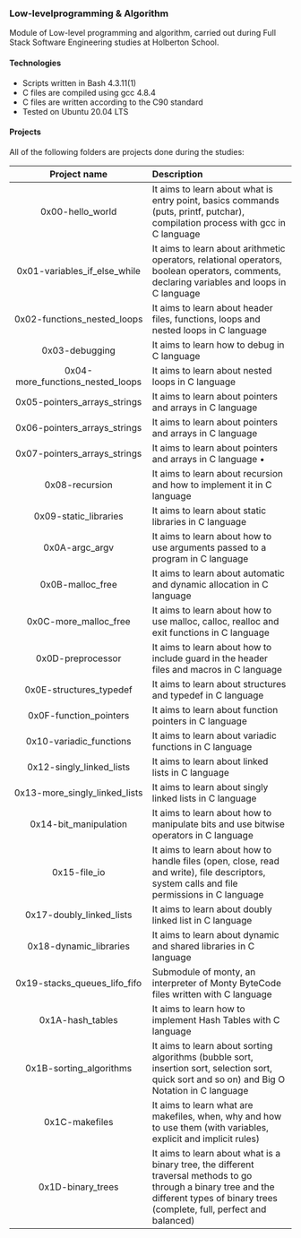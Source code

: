 ###  Low-levelprogramming & Algorithm
Module of Low-level programming and algorithm, carried out during Full Stack Software Engineering studies at Holberton School.

####  Technologies
* Scripts written in Bash 4.3.11(1)
* C files are compiled using gcc 4.8.4
* C files are written according to the C90 standard
* Tested on Ubuntu 20.04 LTS
#### Projects
All of the following folders are projects done during the studies:

Project name | Description |
| :----:  | :---- |
0x00-hello_world | It aims to learn about what is entry point, basics commands (puts, printf, putchar), compilation process with gcc in C language |
0x01-variables_if_else_while | It aims to learn about arithmetic operators, relational operators, boolean operators, comments, declaring variables and loops in C language |
0x02-functions_nested_loops| It aims to learn about header files, functions, loops and nested loops in C language |
0x03-debugging| It aims to learn how to debug in C language |
0x04-more_functions_nested_loops | It aims to learn about nested loops in C language |
0x05-pointers_arrays_strings | It aims to learn about pointers and arrays in C language |
0x06-pointers_arrays_strings | It aims to learn about pointers and arrays in C language |
0x07-pointers_arrays_strings | It aims to learn about pointers and arrays in C language •
0x08-recursion |	It aims to learn about recursion and how to implement it in C language |
0x09-static_libraries |It aims to learn about static libraries in C language |
0x0A-argc_argv | It aims to learn about how to use arguments passed to a program in C language |
0x0B-malloc_free | It aims to learn about automatic and dynamic allocation in C language |
0x0C-more_malloc_free | It aims to learn about how to use malloc, calloc, realloc and exit functions in C language |
0x0D-preprocessor | It aims to learn about how to include guard in the header files and macros in C language |
0x0E-structures_typedef | It aims to learn about structures and typedef in C language |
0x0F-function_pointers | It aims to learn about function pointers in C language |
0x10-variadic_functions | It aims to learn about variadic functions in C language|
0x12-singly_linked_lists | It aims to learn about linked lists in C language |
0x13-more_singly_linked_lists | It aims to learn about singly linked lists in C language |
0x14-bit_manipulation | It aims to learn about how to manipulate bits and use bitwise operators in C language |
0x15-file_io | It aims to learn about how to handle files (open, close, read and write), file descriptors, system calls and file permissions in C language |
0x17-doubly_linked_lists | It aims to learn about doubly linked list in C language |
0x18-dynamic_libraries | It aims to learn about dynamic and shared libraries in C language |
0x19-stacks_queues_lifo_fifo | Submodule of monty, an interpreter of Monty ByteCode files written with C language |
0x1A-hash_tables | It aims to learn how to implement Hash Tables with C language |
0x1B-sorting_algorithms | It aims to learn about sorting algorithms (bubble sort, insertion sort, selection sort, quick sort and so on) and Big O Notation in C language |
0x1C-makefiles | It aims to learn what are makefiles, when, why and how to use them (with variables, explicit and implicit rules) |
0x1D-binary_trees | It aims to learn about what is a binary tree, the different traversal methods to go through a binary tree and the different types of binary trees (complete, full, perfect and balanced) |
